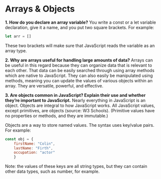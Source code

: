 # Arrays & Objects

**1. How do you declare an array variable?**
You write a const or a let variable declaration, give it a name, and you put two square brackets. For example:

``` js
let arr = []
```
These two brackets will make sure that JavaScript reads the variable as an array type. 

**2. Why are arrays useful for handling large amounts of data?**
Arrays can be useful in this regard because they can organize data that is relevant to each other. That data can be easily searched through using array methods which are native to JavaScript. They can also easily be manipulated using methods, meaning you can update the values of various objects within an array. They are versatile, powerful, and effective.

**3. Are objects common in JavaScript? Explain their use and whether they’re important to JavaScript.**
Nearly everything in JavaScript is an object. Objects are integral to how JavaScript works. All JavaScript values, except primitives, are objects (source: W3 Schools). (Primitive values have no properties or methods, and they are immutable.) 

Objects are a way to store named values. The syntax uses key/value pairs. For example: 

```js
const obj = {
    firstName: "Colin", 
    lastName: "Firth", 
    occupation: "actor"
    }
```
Note: the values of these keys are all string types, but they can contain other data types, such as number, for example.



